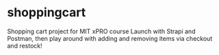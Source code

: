 # shoppingcart
Shopping cart project for MIT xPRO course
Launch with Strapi and Postman, then play around with adding and removing items via checkout and restock! 
